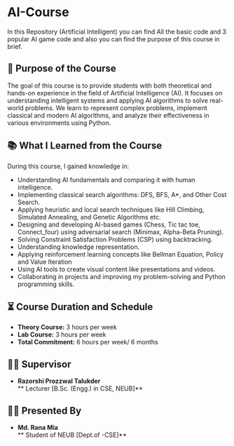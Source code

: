# AI-Course
In this Repository (Artificial Intelligent) you can find All the basic code and 3 popular AI game code and also you can find the purpose of this course in brief.

## 🎯 Purpose of the Course

The goal of this course is to provide students with both theoretical and hands-on experience in the field of Artificial Intelligence (AI). It focuses on understanding intelligent systems and applying AI algorithms to solve real-world problems. We learn to represent complex problems, implement classical and modern AI algorithms, and analyze their effectiveness in various environments using Python.

## 📚 What I Learned from the Course

During this course, I gained knowledge in:

- Understanding AI fundamentals and comparing it with human intelligence.
- Implementing classical search algorithms: DFS, BFS, A*, and Other Cost Search.
- Applying heuristic and local search techniques like Hill Climbing, Simulated Annealing, and Genetic Algorithms etc.
- Designing and developing AI-based games (Chess, Tic tac toe, Connect_four) using adversarial search (Minimax, Alpha-Beta Pruning).
- Solving Constraint Satisfaction Problems (CSP) using backtracking.
- Understanding knowledge representation.
- Applying reinforcement learning concepts like Bellman Equation, Policy and Value Iteration
- Using AI tools to create visual content like presentations and videos.
- Collaborating in projects and improving my problem-solving and Python programming skills.

## ⏳ Course Duration and Schedule

- **Theory Course:** 3 hours per week  
- **Lab Course:** 3 hours per week  
- **Total Commitment:** 6 hours per week/ 6 months  

## 👨‍🏫 Supervisor

- **Razorshi Prozzwal Talukder**                                                                                                                                                                                                          
**  Lecturer [B.Sc. (Engg.) in CSE, NEUB]**

## 👨‍🏫 Presented By

- **Md. Rana Mia**                                                                                                                                                                                                          
**  Student of NEUB [Dept.of -CSE]**
